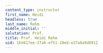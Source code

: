 ```yaml
---
content_type: instructor
first_name: Heidi
headless: true
last_name: Rehm
middle_initial: ''
salutation: Prof.
title: Prof. Heidi Rehm
uid: 1bd417ee-27a6-ef51-10ed-e37a8a9d6912
---
```

